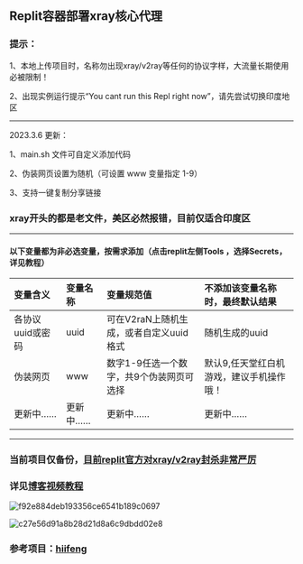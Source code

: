 
## Replit容器部署xray核心代理
### 提示：
1、本地上传项目时，名称勿出现xray/v2ray等任何的协议字样，大流量长期使用必被限制！

2、出现实例运行提示“You cant run this Repl right now”，请先尝试切换印度地区

-----------------------------------------------------------------------------------
2023.3.6 更新：

1、main.sh 文件可自定义添加代码

2、伪装网页设置为随机（可设置 www 变量指定 1-9）

3、支持一键复制分享链接
### xray开头的都是老文件，美区必然报错，目前仅适合印度区
--------------------------------------------------------------------------------------------
#### 以下变量都为非必选变量，按需求添加（点击replit左侧Tools ，选择Secrets，详见教程）

| 变量含义 | 变量名称| 变量规范值| 不添加该变量名称时，最终默认结果|
| :--- | :--- | :--- | :--- |
| 各协议uuid或密码 | uuid |可在V2raN上随机生成，或者自定义uuid格式|随机生成的uuid|
| 伪装网页 | www |数字1-9任选一个数字，共9个伪装网页可选择|默认9,任天堂红白机游戏，建议手机操作哦！|
|更新中……|更新中……|更新中……|更新中……|



----------------------------------------------------------------------------------------------------
### 当前项目仅备份，[目前replit官方对xray/v2ray封杀非常严厉](https://replit.com/@ygkkkk?tab=repls)
### 详见[博客视频教程](https://ygkkk.blogspot.com/2022/12/replit-xray-vmess-vless-trojan-shadowsocks.html)

![f92e884deb193356ce6541b189c0697](https://user-images.githubusercontent.com/121604513/216213650-708d5f67-3b42-44c8-ae94-b83988bd534d.png)

![c27e56d91a8b28d21d8a6c9dbdd02e8](https://user-images.githubusercontent.com/121604513/213597462-964894e2-50b1-419a-bae1-8d8ada8b1e65.png)
### 参考项目：[hiifeng](https://github.com/hiifeng/V2ray-for-Replit)
